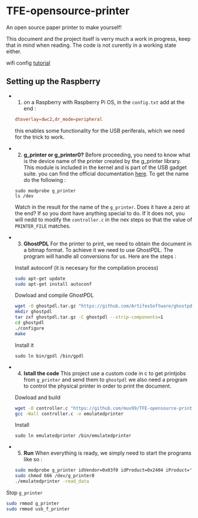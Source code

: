 # TFE-opensource-printer
An open source paper printer to make yourself!

This document and the project itself is verry much a work in progress, keep that in mind when reading. The code is not curently in a working state either.


wifi config [tutorial](https://www.raspberrypi.com/documentation/computers/configuration.html)

## Setting up the Raspberry
- 1. on a Raspberry with Raspberry Pi OS, in the `config.txt` add at the end :
    ``` conf
    dtoverlay=dwc2,dr_mode=peripheral
    ```
    this enables some functionality for the USB periferals, which we need for the trick to work.

- 2. **g_printer or g_printer0?**
    Before proceeding, you need to know what is the device name of the printer created by the g_printer library. This module is included in the kernel and is part of the USB gadget suite. you can find the official documentation [here](https://www.kernel.org/doc/Documentation/usb/gadget_printer.rst). To get the name do the following :
    ```
    sudo modprobe g_printer
    ls /dev
    ```
    Watch in the result for the name of the `g_printer`. Does it have a zero at the end? If so you dont have anything special to do.
    If it does not, you will nedd to modify the `controller.c` in the nex steps so that the value of `PRINTER_FILE` matches.

- 3. **GhostPDL**
    For the printer to print, we need to obtain the document in a bitmap format. To achieve it we need to use GhostPDL. The program will handle all conversions for us. Here are the steps :

    Install autoconf (it is necesary for the compilation process)
    ``` sh
    sudo apt-get update
    sudo apt-get install autoconf
    ```

    Dowload and compile GhostPDL
    ``` sh
    wget -O ghostpdl.tar.gz "https://github.com/ArtifexSoftware/ghostpdl-downloads/releases/download/gs10031/ghostpdl-10.03.1.tar.gz"
    mkdir ghostpdl
    tar zxf ghostpdl.tar.gz -C ghostpdl --strip-components=1
    cd ghostpdl
    ./configure
    make
    ```

    Install it
    ```
    sudo ln bin/gpdl /bin/gpdl
    ```

- 4. **Istall the code**
    This project use a custom code in c to get printjobs from `g_printer` and send them to `ghostpdl` we also need a program to control the physical printer in order to print the document.

    Dowload and build
    ``` sh
    wget -O controller.c "https://github.com/mux99/TFE-opensource-printer/raw/main/Code/controller.c"
    gcc -Wall controller.c -o emulatedprinter
    ```

    Install
    ```
    sudo ln emulatedprinter /bin/emulatedprinter
    ```

- 5. **Run**
    When everything is ready, we simply need to start the programs like so :
    ``` sh
    sudo modprobe g_printer idVendor=0x03f0 idProduct=0x2404 iProduct="openPrinter" pnp_string="MFG:HP;MDL:Deskjet F2200 series;CMD:PS,PDF,PCL,PXL,XPS;CLS:PRINTER;"
    sudo chmod 666 /dev/g_printer0
    ./emulatedprinter -read_data
    ```


Stop `g_printer`
``` sh
sudo rmmod g_printer
sudo rmmod usb_f_printer
```



<!-- wget "https://github.com/WiringPi/WiringPi/releases/download/3.6/wiringpi_3.6_arm64.deb"
 sudo dpkg -i wiringpi_3.6_arm64.deb 
 
 gcc -o test test.c -l wiringPi-->